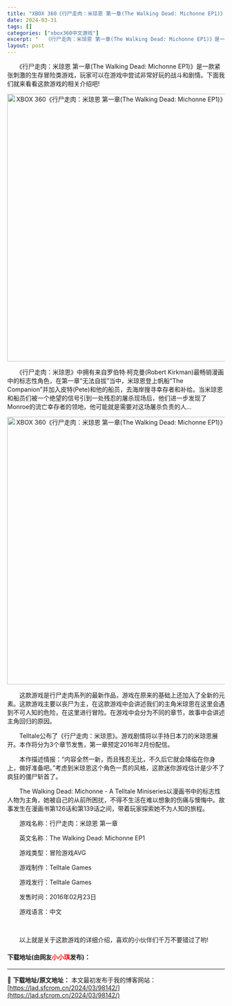 ```yaml
---
title: "XBOX 360《行尸走肉：米琼恩 第一章(The Walking Dead: Michonne EP1)》中文版XBLA下载"
date: 2024-03-31
tags: []
categories: ["xbox360中文游戏"]
excerpt: "　　《行尸走肉：米琼恩 第一章(The Walking Dead: Michonne EP1)》是一款紧张刺激的生存冒险类游戏，玩家可以在游戏中尝试非常好玩的战斗和剧情。下面我们就来看看这款游戏的相关介绍吧! 　　《行尸走肉：米琼恩》中拥有来自罗伯特&middot;柯克曼(Robert Kirkma&hellip;"
layout: post
---
```


 <p>　　《行尸走肉：米琼恩 第一章(The Walking Dead: Michonne EP1)》是一款紧张刺激的生存冒险类游戏，玩家可以在游戏中尝试非常好玩的战斗和剧情。下面我们就来看看这款游戏的相关介绍吧!</p> <p align="center"><img align="" src="https://lad.sfcrom.cn/wp-content/uploads/2024/03/20240330_660840b9f2683.webp" style="border-width: 0px; border-style: solid; width: 618px;" alt="XBOX 360《行尸走肉：米琼恩 第一章(The Walking Dead: Michonne EP1)》中文版XBLA下载" /></p> <p>　　《行尸走肉：米琼恩》中拥有来自罗伯特&middot;柯克曼(Robert Kirkman)最畅销漫画中的标志性角色，在第一章&ldquo;无法自拔&rdquo;当中，米琼恩登上帆船&ldquo;The Companion&rdquo;并加入皮特(Pete)和他的船员，去海岸搜寻幸存者和补给。当米琼恩和船员们被一个绝望的信号引到一处残忍的屠杀现场后，他们进一步发现了Monroe的流亡幸存者的领地，他可能就是需要对这场屠杀负责的人&hellip;</p> <p align="center"><img align="" src="https://lad.sfcrom.cn/wp-content/uploads/2024/03/20240330_660840ba813fd.webp" style="border-width: 0px; border-style: solid; width: 618px;" alt="XBOX 360《行尸走肉：米琼恩 第一章(The Walking Dead: Michonne EP1)》中文版XBLA下载" /></p> <p>　　这款游戏是行尸走肉系列的最新作品，游戏在原来的基础上还加入了全新的元素。这款游戏主要以丧尸为主，在这款游戏中会讲述我们的主角米琼恩在这里会遇到不可人知的危险，在这里进行冒险。在游戏中会分为不同的章节，故事中会讲述主角回归的原因。</p> <p>　　Telltale公布了《行尸走肉：米琼恩》。游戏剧情将以手持日本刀的米琼恩展开。本作将分为3个章节发售，第一章预定2016年2月份配信。</p> <p>　　本作描述情报：&ldquo;内容全然一新，而且残忍无比，不久后它就会降临在你身上，做好准备吧。&rdquo;考虑到米琼恩这个角色一贯的风格，这款迷你游戏估计是少不了疯狂的僵尸斩首了。</p> <p>　　The Walking Dead: Michonne - A Telltale Miniseries以漫画书中的标志性人物为主角，她被自己的从前所困扰，不得不生活在难以想象的伤痛与懊悔中。故事发生在漫画书第126话和第139话之间，带着玩家探索她不为人知的旅程。</p> <p>　　游戏名称：行尸走肉：米琼恩 第一章</p> <p>　　英文名称：The Walking Dead: Michonne EP1</p> <p>　　游戏类型：冒险游戏AVG</p> <p>　　游戏制作：Telltale Games</p> <p>　　游戏发行：Telltale Games</p> <p>　　发售时间：2016年02月23日</p> <p>　　游戏语言：中文</p> <p>&nbsp;</p> <p>　　以上就是关于这款游戏的详细介绍，喜欢的小伙伴们千万不要错过了哟!</p> <p><h4>下载地址(由网友<font color="red">小小琪</font>发布)：</h4></p> 

---
📖 **下载地址/原文地址：** 本文最初发布于我的博客网站：[https://lad.sfcrom.cn/2024/03/98142/](https://lad.sfcrom.cn/2024/03/98142/)
